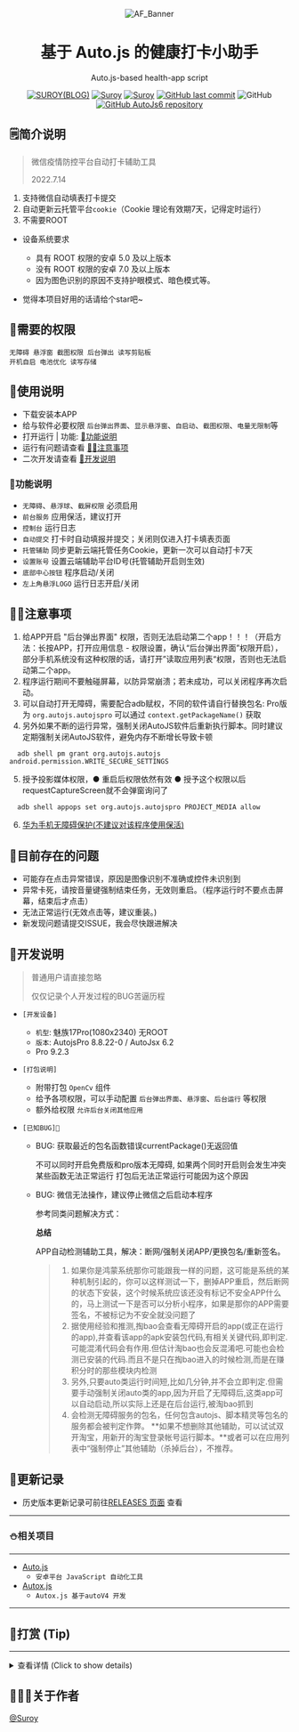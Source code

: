 <!--suppress HtmlDeprecatedAttribute -->

<div align="center">
  <p>
    <img alt="AF_Banner" src="https://suroy.cn/addon/healthApp/image/app_logo.png"/>
  </p>

  <h1>基于 Auto.js 的健康打卡小助手</h1>
  <p>Auto.js-based health-app script</p>

  <p>
    <a href="https://suroy.cn"><img alt="SUROY(BLOG)" src="https://img.shields.io/website?down_message=FLOWER&label=SUROY&up_color=ff69b4&up_message=DREAM&logo=micro:bit&url=https%3A%2F%2Fsuroy.cn"></a>
    <a href="https://github.com/zsuroy"><img alt="Suroy" src="https://img.shields.io/github/languages/top/zsuroy/healthApp?style=flat-square"/></a>
    <a href="https://github.com/zsuroy"><img alt="Suroy" src="https://img.shields.io/github/languages/count/zsuroy/healthApp?style=flat"/></a>
    <a href="https://github.com/zsuroy"><img alt="GitHub last commit" src="https://img.shields.io/github/last-commit/zsuroy/healthApp"></a>
    <img alt="GitHub" src="https://img.shields.io/github/license/zsuroy/healthApp">
    <a href="https://github.com/zsuroy"><img alt="GitHub AutoJs6 repository" src="https://img.shields.io/badge/auto.js->= 6.0.1-67a91b"/></a>
  </p>
</div>



## 🗒️简介说明
> 
> 微信疫情防控平台自动打卡辅助工具
>
> 2022.7.14

1. 支持微信自动填表打卡提交
2. 自动更新云托管平台`cookie`（Cookie 理论有效期7天，记得定时运行）
3. 不需要ROOT

- 设备系统要求

  - 具有 ROOT 权限的安卓 5.0 及以上版本
  - 没有 ROOT 权限的安卓 7.0 及以上版本
  - 因为图色识别的原因不支持护眼模式、暗色模式等。
- 觉得本项目好用的话请给个star吧~


## 🔬需要的权限

    无障碍 悬浮窗 截图权限 后台弹出 读写剪贴板
    开机自启 电池优化 读写存储


## 🎲使用说明

- 下载安装本APP
- 给与软件必要权限 `后台弹出界面`、`显示悬浮窗`、`自启动`、`截图权限`、`电量无限制`等
- 打开运行  | 功能:  [🎰功能说明](#🎰功能说明)
- 运行有问题请查看 [🏄🏻注意事项](#🏄🏻注意事项)
- 二次开发请查看 [🍧开发说明](#🍧开发说明)

### 🎰功能说明

- `无障碍`、`悬浮球`、`截屏权限` 必须启用
- `前台服务` 应用保活，建议打开
- `控制台` 运行日志
- `自动提交` 打卡时自动填报并提交；关闭则仅进入打卡填表页面
- `托管辅助` 同步更新云端托管任务Cookie，更新一次可以自动打卡7天
- `设置账号` 设置云端辅助平台ID号(托管辅助开启则生效)
- `底部中心按钮` 程序启动/关闭
- `左上角悬浮LOGO` 运行日志开启/关闭



## 🏄🏻注意事项

1. 给APP开启 "后台弹出界面" 权限，否则无法启动第二个app！！！（开启方法：长按APP，打开应用信息 - 权限设置，确认“后台弹出界面”权限开启），部分手机系统没有这种权限的话，请打开”读取应用列表“权限，否则也无法启动第二个app。
2. 程序运行期间不要触碰屏幕，以防异常崩溃；若未成功，可以关闭程序再次启动。
3. 可以自动打开无障碍，需要配合adb赋权，不同的软件请自行替换包名: Pro版为 `org.autojs.autojspro` 可以通过 `context.getPackageName()` 获取
4. 另外如果不断的运行异常，强制关闭AutoJS软件后重新执行脚本。同时建议定期强制关闭AutoJS软件，避免内存不断增长导致卡顿
  ```shell
    adb shell pm grant org.autojs.autojs android.permission.WRITE_SECURE_SETTINGS
  ```
5. 授予投影媒体权限，● 重启后权限依然有效 ● 授予这个权限以后 requestCaptureScreen就不会弹窗询问了
  ```shell
    adb shell appops set org.autojs.autojspro PROJECT_MEDIA allow
  ```
6. [华为手机无障碍保护(不建议对该程序使用保活)](https://www.yuque.com/chengshulun/iybzfr/ou7gov)

## 🙈目前存在的问题

- 可能存在点击异常错误，原因是图像识别不准确或控件未识别到
- 异常卡死，请按音量键强制结束任务，无效则重启。（程序运行时不要点击屏幕，结束后才点击）
- 无法正常运行(无效点击等，建议重装。)
- 新发现问题请提交ISSUE，我会尽快跟进解决



## 🍧开发说明

> 普通用户请直接忽略
> 
> 仅仅记录个人开发过程的BUG苦逼历程

+ `[开发设备]`

  - `机型`: 魅族17Pro(1080x2340) 无ROOT
  - `版本`: AutojsPro 8.8.22-0 / AutoJsx 6.2
  - Pro 9.2.3  

+ `[打包说明]`
  
  - 附带打包 `OpenCv` 组件
  - 给予各项权限，可以手动配置 `后台弹出界面`、`悬浮窗`、`后台运行` 等权限
  - 额外给权限 `允许后台关闭其他应用`

+ `[已知BUG]😤`

  - BUG: 获取最近的包名函数错误currentPackage()无返回值 

    不可以同时开启免费版和pro版本无障碍,
    如果两个同时开启则会发生冲突 某些函数无法正常运行
    打包后无法正常运行可能因为这个原因

  - BUG: 微信无法操作，建议停止微信之后启动本程序

    参考同类问题解决方式：

    **总结**

    APP自动检测辅助工具，解决：断网/强制关闭APP/更换包名/重新签名。

    > 1. 如果你是鸿蒙系统那你可能跟我一样的问题，这可能是系统的某种机制引起的，你可以这样测试一下，删掉APP重启，然后断网的状态下安装，这个时候系统应该还没有标记不安全APP什么的，马上测试一下是否可以分析小程序，如果是那你的APP需要签名，不被标记为不安全就没问题了
    > 2. 据使用经验和推测,掏bao会查看无障碍开启的app(或正在运行的app),并查看该app的apk安装包代码,有相关关键代码,即判定.可能混淆代码会有作用.但估计淘bao也会反混淆吧.可能也会检测已安装的代码.而且不是只在掏bao进入的时候检测,而是在赚积分时的那些模块内检测
    > 3. 另外,只要auto类运行时间短,比如几分钟,并不会立即判定.但需要手动强制关闭auto类的app,因为开启了无障碍后,这类app可以自动启动,所以实际上还是在后台运行,被淘bao抓到
    > 4. 会检测无障碍服务的包名，任何包含autojs、脚本精灵等包名的服务都会被判定作弊。 **如果不想删除其他辅助，可以试试双开淘宝，用新开的淘宝登录帐号运行脚本。**或者可以在应用列表中“强制停止”其他辅助（杀掉后台），不推荐。





## 👑更新记录

- 历史版本更新记录可前往[RELEASES 页面](https://github.com/zsuroy/healthApp/realease) 查看

******

### ⛄️相关项目

******

* [Auto.js](https://github.com/hyb1996/Auto.js)
    - `安卓平台 JavaScript 自动化工具`
* [Autox.js](https://github.com/kkevsekk1/AutoX)
    - `Autox.js 基于autoV4 开发`

******

## 🌈打赏 (Tip)

******

<details><summary>查看详情 (Click to show details)</summary><br>
<div align="center">
To tip online, scan the QR code below <br>
扫描对应二维码可打赏 <br><br>
I believe I could make it better with your support :) <br>
感谢每一份支持和鼓励 <br><br>

<a href="https://suroy.cn/usr/themes/Sunshine/images/donate/alipay.png"><img alt="Alipay sponsor" src="https://suroy.cn/usr/themes/Sunshine/images/donate/alipay.png" height="224"/></a>
<a href="https://suroy.cn/usr/themes/Sunshine/images/donate/wechat.png"><img alt="WeChat sponsor" src="https://suroy.cn/usr/themes/Sunshine/images/donate/wechat.png" height="224"/></a>
</div>
</details>


## 👨🏻‍💻关于作者

[@Suroy](https://suroy.cn)




